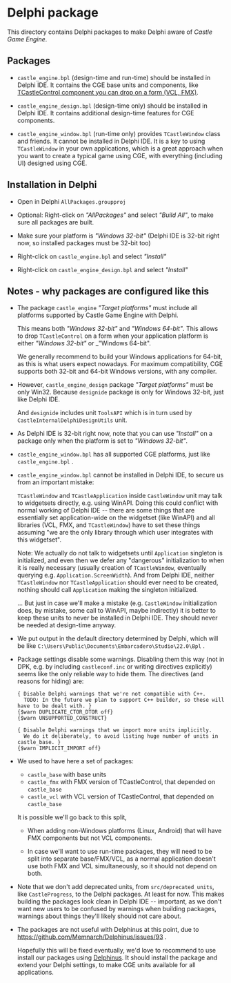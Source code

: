 # Delphi package

This directory contains Delphi packages to make Delphi aware of _Castle Game Engine_.

## Packages

- `castle_engine.bpl` (design-time and run-time) should be installed in Delphi IDE. It contains the CGE base units and components, like [TCastleControl component you can drop on a form (VCL, FMX)](https://castle-engine.io/control_on_form).

- `castle_engine_design.bpl` (design-time only) should be installed in Delphi IDE. It contains additional design-time features for CGE components.

- `castle_engine_window.bpl` (run-time only) provides `TCastleWindow` class and friends. It cannot be installed in Delphi IDE. It is a key to using `TCastleWindow` in your own applications, which is a great approach when you want to create a typical game using CGE, with everything (including UI) designed using CGE.

## Installation in Delphi

- Open in Delphi `AllPackages.groupproj`

- Optional: Right-click on _"AllPackages"_ and select _"Build All"_, to make sure all packages are built.

- Make sure your platform is _"Windows 32-bit"_ (Delphi IDE is 32-bit right now, so installed packages must be 32-bit too)

- Right-click on `castle_engine.bpl` and select _"Install"_

- Right-click on `castle_engine_design.bpl` and select _"Install"_

## Notes - why packages are configured like this

- The package `castle_engine` _"Target platforms"_ must include all platforms supported by Castle Game Engine with Delphi.

    This means both _"Windows 32-bit"_ and _"Windows 64-bit"_. This allows to drop `TCastleControl` on a form when your application platform is either _"Windows 32-bit"_ or _"Windows 64-bit".

    We generally recommend to build your Windows applications for 64-bit, as this is what users expect nowadays. For maximum compatibility, CGE supports both 32-bit and 64-bit Windows versions, with any compiler.

- However, `castle_engine_design` package _"Target platforms"_ must be only Win32. Because `designide` package is only for Windows 32-bit, just like Delphi IDE.

    And `designide` includes unit `ToolsAPI` which is in turn used by `CastleInternalDelphiDesignUtils` unit.

- As Delphi IDE is 32-bit right now, note that you can use _"Install"_ on a package only when the platform is set to _"Windows 32-bit"_.

- `castle_engine_window.bpl` has all supported CGE platforms, just like `castle_engine.bpl` .

- `castle_engine_window.bpl` cannot be installed in Delphi IDE, to secure us from an important mistake:

    `TCastleWindow` and `TCastleApplication` inside `CastleWindow` unit may talk to widgetsets directly, e.g. using WinAPI. Doing this could conflict with normal working of Delphi IDE -- there are some things that are essentially set application-wide on the widgetset (like WinAPI) and all libraries (VCL, FMX, and `TCastleWindow`) have to set these things assuming "we are the only library through which user integrates with this widgetset".

    Note: We actually do not talk to widgetsets until `Application` singleton is initialized, and even then we defer any "dangerous" initialization to when it is really necessary (usually creation of `TCastleWindow`, eventually querying e.g. `Application.ScreenWidth`). And from Delphi IDE, neither `TCastleWindow` nor `TCastleApplication` should ever need to be created, nothing should call `Application` making the singleton initialized.

    ... But just in case we'll make a mistake (e.g. `CastleWindow` initialization does, by mistake, some call to WinAPI, maybe indirectly) it is better to keep these units to never be installed in Delphi IDE. They should never be needed at design-time anyway.

- We put output in the default directory determined by Delphi, which will be like `C:\Users\Public\Documents\Embarcadero\Studio\22.0\Bpl` .

- Package settings disable some warnings.
  Disabling them this way (not in DPK, e.g. by including `castleconf.inc` or writing directives explicitly) seems like the only reliable way to hide them. The directives (and reasons for hiding) are:

    ```
    { Disable Delphi warnings that we're not compatible with C++.
      TODO: In the future we plan to support C++ builder, so these will have to be dealt with. }
    {$warn DUPLICATE_CTOR_DTOR off}
    {$warn UNSUPPORTED_CONSTRUCT}

    { Disable Delphi warnings that we import more units implicitly.
      We do it deliberately, to avoid listing huge number of units in castle_base. }
    {$warn IMPLICIT_IMPORT off}
    ```

- We used to have here a set of packages:

    - `castle_base` with base units
    - `castle_fmx` with FMX version of TCastleControl, that depended on `castle_base`
    - `castle_vcl` with VCL version of TCastleControl, that depended on `castle_base`

    It is possible we'll go back to this split,

    - When adding non-Windows platforms (Linux, Android) that will have FMX components but not VCL components.

    - In case we'll want to use run-time packages, they will need to be split into separate base/FMX/VCL, as a normal application doesn't use both FMX and VCL simultaneously, so it should not depend on both.

- Note that we don't add deprecated units, from `src/deprecated_units`, like `CastleProgress`, to the Delphi packages. At least for now. This makes building the packages look clean in Delphi IDE -- important, as we don't want new users to be confused by warnings when building packages, warnings about things they'll likely should not care about.

- The packages are not useful with Delphinus at this point, due to https://github.com/Memnarch/Delphinus/issues/93 .

    Hopefully this will be fixed eventually, we'd love to recommend to use install our packages using [Delphinus](https://castle-engine.io/download#delphinus). It should install the package and extend your Delphi settings, to make CGE units available for all applications.

